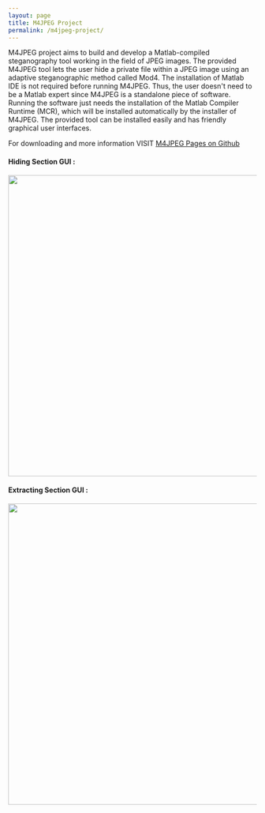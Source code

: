 ```yaml
---
layout: page
title: M4JPEG Project
permalink: /m4jpeg-project/
---
```


M4JPEG project aims to build and develop a Matlab-compiled steganography tool working in the field of JPEG images. The provided M4JPEG tool lets the user hide a private file within a JPEG image using an adaptive steganographic method called Mod4. The installation of Matlab IDE is not required before running M4JPEG. Thus, the user doesn't need to be a Matlab expert since M4JPEG is a standalone piece of software. Running the software just needs the installation of the Matlab Compiler Runtime (MCR), which will be installed automatically by the installer of M4JPEG. The provided tool can be installed easily and has friendly graphical user interfaces.

For downloading and more information VISIT [M4JPEG Pages on Github](https://digitnet.github.io/m4jpeg/)

#### Hiding Section GUI :
<img src="{{ site.baseurl }}\assets\images\hiding-m4jpeg-gui.png" width="610"/>


#### Extracting Section GUI :
<img src="{{ site.baseurl }}\assets\images\extracting-m4jpeg-gui.png" width="610"/>



